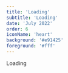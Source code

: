```yaml
---
title: 'Loading'
subtitle: 'Loading'
date: 'July 2022'
order: 6
iconName: 'heart'
background: '#e91425'
foreground: '#fff'
---
```


Loading
